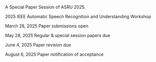 A Special Paper Session of ASRU 2025.

2025 IEEE Automatic Speech Recognition and Understanding Workshop

March 28, 2025
Paper submissions open

May 28, 2025
Regular & special session papers due

June 4, 2025
Paper revision due

August 6, 2025
Paper notification of acceptance

